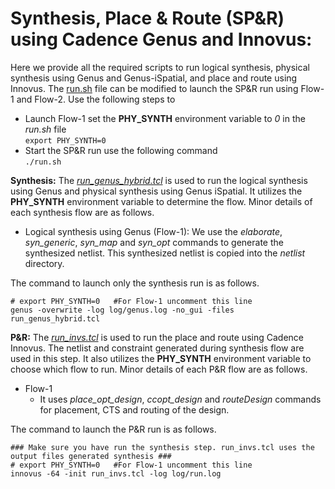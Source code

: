 # **Synthesis, Place & Route (SP&R) using Cadence Genus and Innovus:**
Here we provide all the required scripts to run logical synthesis, physical synthesis using Genus and Genus-iSpatial, and place and route using Innovus. The [run.sh](./run.sh) file can be modified to launch the SP&R run using Flow-1 and Flow-2. Use the following steps to
- Launch Flow-1 set the **PHY_SYNTH** environment variable to *0* in the *run.sh* file  
``` export PHY_SYNTH=0 ```
- Start the SP&R run use the following command  
``` ./run.sh ```
  
**Synthesis:** The [*run_genus_hybrid.tcl*](./run_genus_hybrid.tcl) is used to run the logical synthesis using Genus and physical synthesis using Genus iSpatial. It utilizes the **PHY_SYNTH** environment variable to determine the flow. Minor details of each synthesis flow are as follows.
- Logical synthesis using Genus (Flow-1): We use the *elaborate*, *syn_generic*, *syn_map* and *syn_opt* commands to generate the synthesized netlist. This synthesized netlist is copied into the *netlist* directory.

The command to launch only the synthesis run is as follows.
```
# export PHY_SYNTH=0   #For Flow-1 uncomment this line
genus -overwrite -log log/genus.log -no_gui -files run_genus_hybrid.tcl
```

**P\&R:** The [*run_invs.tcl*](./run_invs.tcl) is used to run the place and route using Cadence Innovus. The netlist and constraint generated during synthesis flow are used in this step. It also utilizes the **PHY_SYNTH** environment variable to choose which flow to run. Minor details of each P&R flow are as follows.
- Flow-1
  - It uses *place_opt_design*, *ccopt_design* and *routeDesign* commands for placement, CTS and routing of the design.

The command to launch the P&R run is as follows.  
```
### Make sure you have run the synthesis step. run_invs.tcl uses the output files generated synthesis ###
# export PHY_SYNTH=0   #For Flow-1 uncomment this line
innovus -64 -init run_invs.tcl -log log/run.log
```
